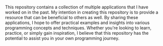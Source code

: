 This repository contains a collection of multiple applications that I have worked on in the past. My intention in creating this repository is to provide a resource that can be beneficial to others as well. By sharing these applications, I hope to offer practical examples and insights into various programming concepts and techniques. Whether you're looking to learn, practice, or simply gain inspiration, I believe that this repository has the potential to assist you in your own programming journey.
